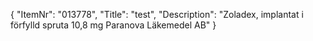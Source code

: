 {
  "ItemNr": "013778",
  "Title": "test",
  "Description": "Zoladex, implantat i förfylld spruta 10,8 mg Paranova Läkemedel AB"
}